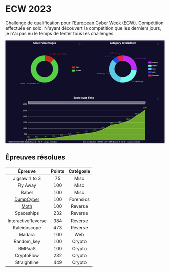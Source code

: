 # ECW 2023

Challenge de qualification pour l'[European Cyber Week (ECW)](https://www.dghack.fr/).
Compétition effectuée en solo.
N'ayant découvert la compétition que les derniers jours, je n'ai pas eu le temps de tenter tous les challenges.

![My score](images/score.png)

## Épreuves résolues

| Épreuve | Points | Catégorie |
|:-------:|:------:|:---------:|
| Jigsaw 1 to 3 | 75 | Misc |
| Fly Away | 100 | Misc |
| Babel | 100 | Misc |
| [DumpCyber](Forensics/DumpCyber.md) | 100 | Forensics |
| [Moth](Reverse/Moth.md) | 100 | Reverse |
| Spaceships | 232 | Reverse |
| InteractiveReverse | 384 | Reverse |
| Kaleidoscope | 473 | Reverse |
| Madara | 100 | Web |
| Random_key | 100 | Crypto |
| BMPaaS | 100 | Crypto |
| CryptoFlow | 232 | Crypto |
| Straightline | 449 | Crypto |